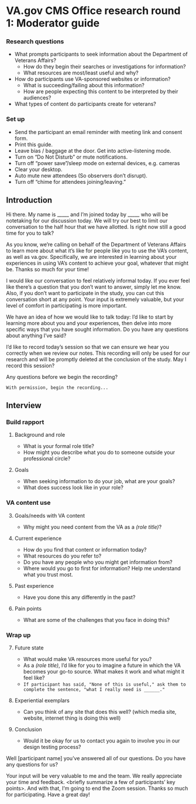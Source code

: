 # VA.gov CMS Office research round 1: Moderator guide

### Research questions

- What prompts participants to seek information about the Department of Veterans Affairs?
  - How do they begin their searches or investigations for information?
  - What resources are most/least useful and why?
- How do participants use VA-sponsored websites or information?
  - What is succeeding/failing about this information? 
  - How are people expecting this content to be interpreted by their audiences?
- What types of content do participants create for veterans?

### Set up

- Send the participant an email reminder with meeting link and consent form.
- Print this guide.
- Leave bias / baggage at the door. Get into active-listening mode.
- Turn on “Do Not Disturb” or mute notifications.
- Turn off “power save”/sleep mode on external devices, e.g. cameras
- Clear your desktop. 
- Auto mute new attendees (So observers don’t disrupt).
- Turn off “chime for attendees joining/leaving.”

## Introduction

Hi there. My name is _____ and I’m joined today by _____ who will be notetaking for our discussion today. We will try our best to limit our conversation to the half hour that we have allotted. Is right now still a good time for you to talk?

As you know, we’re calling on behalf of the Department of Veterans Affairs to learn more about what it’s like for people like you to use the VA’s content, as well as va.gov. Specifically, we are interested in learning about your experiences in using VA’s content to achieve your goal, whatever that might be. Thanks so much for your time! 

I would like our conversation to feel relatively informal today. If you ever feel like there’s a question that you don’t want to answer, simply let me know. Also, if you don’t want to participate in the study, you can cut this conversation short at any point. Your input is extremely valuable, but your level of comfort in participating is more important.

We have an idea of how we would like to talk today: I’d like to start by learning more about you and your experiences, then delve into more specific ways that you have sought information. Do you have any questions about anything I’ve said?

I’d like to record today’s session so that we can ensure we hear you correctly when we review our notes. This recording will only be used for our research and will be promptly deleted at the conclusion of the study. May I record this session?

Any questions before we begin the recording?

`With permission, begin the recording... `

## Interview

### Build rapport

1. Background and role
    - What is your formal role title?
    - How might you describe what you do to someone outside your professional circle?
  
2. Goals
    - When seeking information to do your job, what are your goals?
    - What does success look like in your role?
  
### VA content use

3. Goals/needs with VA content
    - Why might you need content from the VA as a _(role title)_?
  
4. Current experience
    - How do you find that content or information today?
    - What resources do you refer to?
    - Do you have any people who you might get information from?
    - Where would you go to first for information? Help me understand what you trust most.

5. Past experience
    - Have you done this any differently in the past?

6. Pain points
    - What are some of the challenges that you face in doing this?
  
### Wrap up

7. Future state
    - What would make VA resources more useful for you?
    - As a _(role title)_, I’d like for you to imagine a future in which the VA becomes your go-to source. What makes it work and what might it feel like?
    - `If participant has said, "None of this is useful," ask them to complete the sentence, "what I really need is ______."`

8. Experiential exemplars
    - Can you think of any site that does this well? (which media site, website, internet thing is doing this well)

9. Conclusion
    - Would it be okay for us to contact you again to involve you in our design testing process?

Well [participant name] you’ve answered all of our questions. Do you have any questions for us?

Your input will be very valuable to me and the team. We really appreciate your time and feedback. <briefly summarize a few of participants’ key points>. And with that, I’m going to end the Zoom session. Thanks so much for participating. Have a great day!


